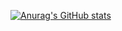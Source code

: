 [![Anurag's GitHub stats](https://github-readme-stats.vercel.app/api?username=bnour1&count_private=true&show_icons=true)](https://github.com/anuraghazra/github-readme-stats)
